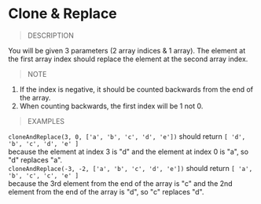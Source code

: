 # Clone & Replace

> DESCRIPTION

You will be given 3 parameters (2 array indices & 1 array).
The element at the first array index should replace the element at the second array index.

> NOTE

1. If the index is negative, it should be counted backwards from the end of the array.
2. When counting backwards, the first index will be 1 not 0.

> EXAMPLES

`cloneAndReplace(3, 0, ['a', 'b', 'c', 'd', 'e'])` should return `[ 'd', 'b', 'c', 'd', 'e' ]` <br>
because the element at index 3 is "d" and the element at index 0 is "a", so "d" replaces "a". <br>
`cloneAndReplace(-3, -2, ['a', 'b', 'c', 'd', 'e'])` should return `[ 'a', 'b', 'c', 'c', 'e' ]` <br>
because the 3rd element from the end of the array is "c" and the 2nd element from the end of the array is "d",
so "c" replaces "d".
